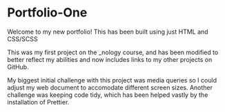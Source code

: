 # Portfolio-One

Welcome to my new portfolio! This has been built using just HTML and CSS/SCSS

This was my first project on the _nology course, and has been modified to better reflect my abilities and now includes links to my other projects on GitHub.

My biggest initial challenge with this project was media queries so I could adjust my web document to accomodate different screen sizes. Another challenge was keeping code tidy, which has been helped vastly by the installation of Prettier.